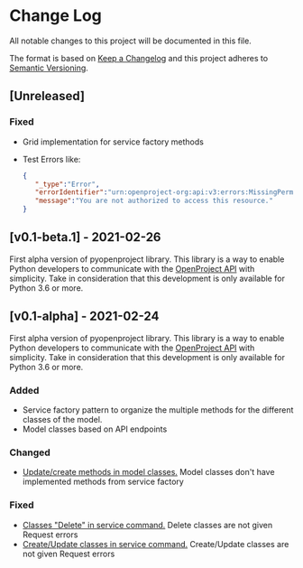 # Change Log

All notable changes to this project will be documented in this file.

The format is based on [Keep a Changelog](http://keepachangelog.com/)
and this project adheres to [Semantic Versioning](http://semver.org/).

## [Unreleased]

### Fixed

- Grid implementation for service factory methods
- Test Errors like:

  ```json
  {
     "_type":"Error",
     "errorIdentifier":"urn:openproject-org:api:v3:errors:MissingPermission",
     "message":"You are not authorized to access this resource."
  }
  ```

## [v0.1-beta.1] - 2021-02-26

First alpha version of pyopenproject library. This library is a way to enable Python developers to communicate with
the [OpenProject API](https://docs.openproject.org/api/) with simplicity. Take in consideration that this development is
only available for Python 3.6 or more.

## [v0.1-alpha] - 2021-02-24

First alpha version of pyopenproject library. This library is a way to enable Python developers to communicate with
the [OpenProject API](https://docs.openproject.org/api/) with simplicity. Take in consideration that this development is
only available for Python 3.6 or more.

### Added

- Service factory pattern to organize the multiple methods for the different classes of the model.
- Model classes based on API endpoints

### Changed

- [Update/create methods in model classes.](https://github.com/Flying-Free/pyopenproject/issues/2)
  Model classes don't have implemented methods from service factory

### Fixed

- [Classes "Delete" in service command.](https://github.com/Flying-Free/pyopenproject/issues/3)
  Delete classes are not given Request errors
- [Create/Update classes in service command.](https://github.com/Flying-Free/pyopenproject/issues/1)
  Create/Update classes are not given Request errors

